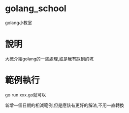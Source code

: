 # golang_school
golang小教室

# 說明
大概介紹golang的一些處理,或是我有踩到的坑

# 範例執行
go run xxx.go就可以

新增一個日期的相減範例,但是應該有更好的解法,不用一直轉換